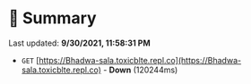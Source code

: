 # 📖 Summary
Last updated: **9/30/2021, 11:58:31 PM**

- `GET` [https://Bhadwa-sala.toxicblte.repl.co](https://Bhadwa-sala.toxicblte.repl.co) - **Down** (120244ms)
